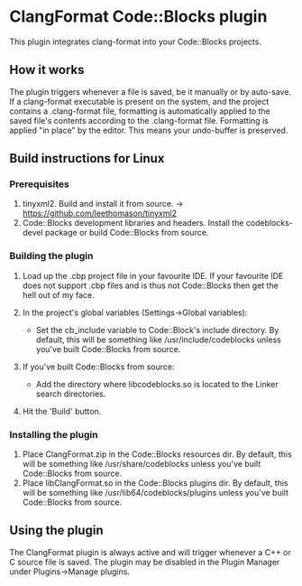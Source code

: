 # ClangFormat Code::Blocks plugin

This plugin integrates clang-format into your Code::Blocks projects.

## How it works

The plugin triggers whenever a file is saved, be it manually or by auto-save.
If a clang-format executable is present on the system, and the project contains a .clang-format file,
formatting is automatically applied to the saved file's contents according to the .clang-format file.
Formatting is applied "in place" by the editor. This means your undo-buffer is preserved.

## Build instructions for Linux

### Prerequisites

1. tinyxml2. Build and install it from source. -> https://github.com/leethomason/tinyxml2
2. Code::Blocks development libraries and headers. Install the codeblocks-devel package or build Code::Blocks from source.

### Building the plugin

1. Load up the .cbp project file in your favourite IDE. If your favourite IDE does not support .cbp files and is thus not Code::Blocks then get the hell out of my face.
2. In the project's global variables (Settings->Global variables):
    - Set the cb_include variable to Code::Block's include directory. By default, this will be something like /usr/include/codeblocks unless you've built Code::Blocks from source.

3. If you've built Code::Blocks from source:
    - Add the directory where libcodeblocks.so is located to the Linker search directories.

4. Hit the 'Build' button.

### Installing the plugin

1. Place ClangFormat.zip in the Code::Blocks resources dir. By default, this will be something like /usr/share/codeblocks unless you've built Code::Blocks from source.
2. Place libClangFormat.so in the Code::Blocks plugins dir. By default, this will be something like /usr/lib64/codeblocks/plugins unless you've built Code::Blocks from source.

## Using the plugin

The ClangFormat plugin is always active and will trigger whenever a C++ or C source file is saved.
The plugin may be disabled in the Plugin Manager under Plugins->Manage plugins.

